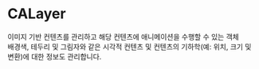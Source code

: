 # CALayer
이미지 기반 컨텐츠를 관리하고 해당 컨텐츠에 애니메이션을 수행할 수 있는 객체  
배경색, 테두리 및 그림자와 같은 시각적 컨텐츠 및 컨텐츠의 기하학(예: 위치, 크기 및 변환)에 대한 정보도 관리합니다.
